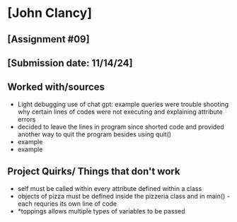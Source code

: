 # [John Clancy]
## [Assignment #09]
## [Submission date: 11/14/24]
## Worked with/sources 
* Light debugging use of chat gpt:  example queries were trouble shooting why certain lines of codes were not executing and explaining attribute errors
* decided to leave the lines in program since shorted code and provided another way to quit the program besides using quit()
* example
* example
## Project Quirks/ Things that don't work
* self must be called within every attribute defined within a class
* objects of pizza must be defined inside the pizzeria class and in main() - each requries its own line of code
* *toppings allows multiple types of variables to be passed
